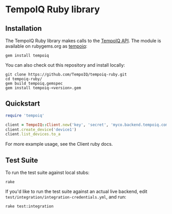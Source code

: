 # TempoIQ Ruby library

## Installation

The TempoIQ Ruby library makes calls to the [TempoIQ API](https://tempoiq.com/). The module is available on rubygems.org as [tempoiq](https://rubygems.org/gems/tempoiq):

    gem install tempoiq

You can also check out this repository and install locally:

    git clone https://github.com/TempoIQ/tempoiq-ruby.git
    cd tempoiq-ruby/
    gem build tempoiq.gemspec
    gem install tempoiq-<version>.gem


## Quickstart

```ruby
require 'tempoiq'

client = TempoIQ::Client.new('key', 'secret', 'myco.backend.tempoiq.com')
client.create_device('device1')
client.list_devices.to_a
```

For more example usage, see the Client ruby docs.

## Test Suite

To run the test suite against local stubs:

```
rake
```

If you'd like to run the test suite against an actual live backend,
edit `test/integration/integration-credentials.yml`, and run:

```
rake test:integration
```
